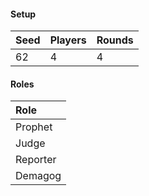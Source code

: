 #### Setup
| Seed | Players | Rounds  |
| :----| :-------| :------ |
| 62   | 4       | 4       |

#### Roles
| Role      |
| :-------- |
| Prophet   |
| Judge     |
| Reporter  |
| Demagog   |